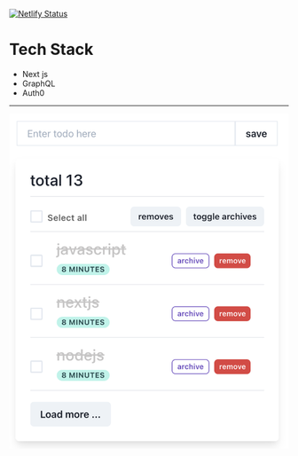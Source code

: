 [![Netlify Status](https://api.netlify.com/api/v1/badges/ba10a43d-14ff-4024-ab78-22f8d32bf73e/deploy-status)](https://app.netlify.com/sites/nextjs-graphql-todolist/deploys)

# Tech Stack

- Next js
- GraphQL
- Auth0

---

![screen](screen.png)
